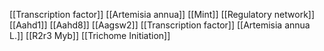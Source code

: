 [[Transcription factor]]
[[Artemisia annua]]
[[Mint]]
[[Regulatory network]]
[[Aahd1]]
[[Aahd8]]
[[Aagsw2]]
[[Transcription factor]]
[[Artemisia annua L.]]
[[R2r3 Myb]]
[[Trichome Initiation]]
